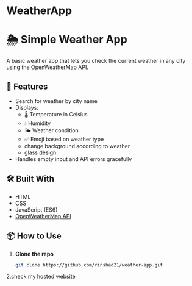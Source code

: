 ﻿# WeatherApp
# 🌦️ Simple Weather App

A basic weather app that lets you check the current weather in any city using the OpenWeatherMap API.

## 🚀 Features

- Search for weather by city name
- Displays:
  - 🌡️ Temperature in Celsius
  - 💧 Humidity
  - 🌤 Weather condition
  - ✅ Emoji based on weather type
  - change background according to weather 
  - glass design
- Handles empty input and API errors gracefully

## 🛠️ Built With

- HTML  
- CSS  
- JavaScript (ES6)  
- [OpenWeatherMap API](https://openweathermap.org/api)

## 📦 How to Use 

1. **Clone the repo**
   ```bash
   git clone https://github.com/rinshad21/weather-app.git
2.check my hosted website
